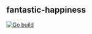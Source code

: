 ## fantastic-happiness

[![Go build](https://github.com/po1nt-1/fantastic-happiness/actions/workflows/ci.yml/badge.svg)](https://github.com/po1nt-1/fantastic-happiness/actions/workflows/ci.yml)
